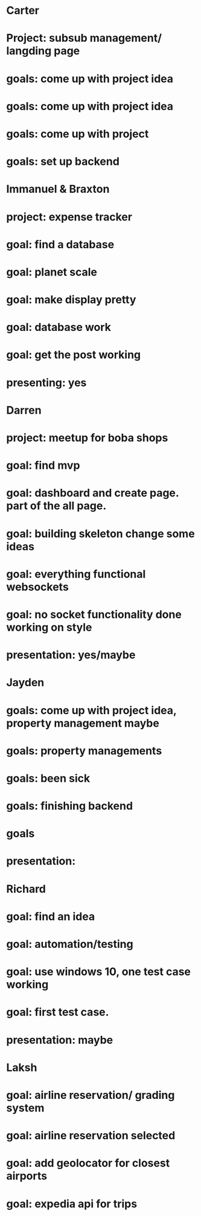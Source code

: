 

# Carter
# Project: subsub management/ langding page 
# goals: come up with project idea
# goals: come up with project idea
# goals: come up with project
# goals: set up backend

# Immanuel & Braxton
# project: expense tracker
# goal: find a database
# goal: planet scale
# goal: make display pretty
# goal: database work
# goal: get the post working
# presenting: yes

# Darren
# project: meetup for boba shops
# goal: find mvp
# goal: dashboard and create page. part of the all page.
# goal: building skeleton change some ideas
# goal: everything functional websockets
# goal: no socket functionality done working on style  
# presentation: yes/maybe

# Jayden
# goals: come up with project idea, property management maybe
# goals: property managements
# goals: been sick
# goals: finishing backend
# goals
# presentation: 

# Richard
# goal: find an idea
# goal: automation/testing
# goal: use windows 10, one test case working
# goal: first test case. 
# presentation: maybe

# Laksh
# goal: airline reservation/ grading system 
# goal: airline reservation selected 
# goal: add geolocator for closest airports
# goal: expedia api for trips 